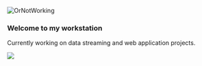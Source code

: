 ![OrNotWorking](https://github.com/junedeion/junedeion/blob/main/JB_4by3.gif)
### Welcome to my workstation
Currently working on data streaming and web application projects. 


<!---![](https://img.shields.io/badge/code-R-blueviolet?logoColor=violet)--->

![](https://img.shields.io/badge/code-R-blueviolet?style=flat&logo=R&logoColor=mediumspringgreen)

